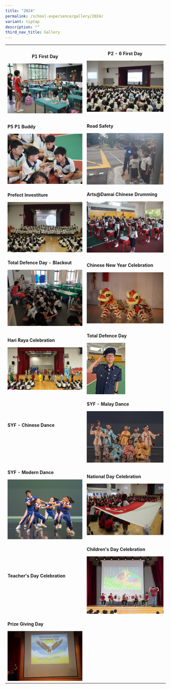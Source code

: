 ```yaml
---
title: "2024"
permalink: /school-experience/gallery/2024/
variant: tiptap
description: ""
third_nav_title: Gallery
---
```

<table style="minWidth: 50px">
<colgroup>
<col>
<col>
</colgroup>
<tbody>
<tr>
<th rowspan="1" colspan="1">
<p>P1 First Day</p><a class="isomer-image-wrapper" href="https://photos.app.goo.gl/bHczRq4g3FVqjRh59"><img style="width: 100%" height="auto" width="100%" alt="" src="/images/Gallery/2024/2024_01_02_P1_Firstday__27_.jpg"></a>
</th>
<th rowspan="1" colspan="1">
<p>P2 - 6 First Day</p><a class="isomer-image-wrapper" href="https://photos.app.goo.gl/7iWicijXvHd5a8Lq7"><img style="width: 100%" height="auto" width="100%" alt="" src="/images/Gallery/2024/2024_01_03___first_day__9_.jpg"></a>
<p></p>
</th>
</tr>
<tr>
<td rowspan="1" colspan="1">
<p><strong>P5 P1 Buddy</strong>
</p><a class="isomer-image-wrapper" href="https://photos.app.goo.gl/417o1usVayuxx6w66"><img style="width: 100%" height="auto" width="100%" alt="" src="/images/Gallery/2024/2024_01_05_buddy__7_.jpg"></a>
</td>
<td rowspan="1" colspan="1">
<p><strong>Road Safety</strong>
</p><a class="isomer-image-wrapper" href="https://photos.app.goo.gl/dYV2PrShTSumTM5R6"><img style="width: 100%" height="auto" width="100%" alt="" src="/images/Gallery/2024/2024_01_11_road_safety__11_.jpg"></a>
</td>
</tr>
<tr>
<td rowspan="1" colspan="1">
<p><strong>Prefect Investiture</strong>
</p><a class="isomer-image-wrapper" href="https://photos.app.goo.gl/Q9M6Dm8dpm1VkrqBA"><img style="width: 100%" height="auto" width="100%" alt="" src="/images/Gallery/2024/2024_02_05_prefectinv__36_.jpg"></a>
</td>
<td rowspan="1" colspan="1">
<p><strong>Arts@Damai Chinese Drumming</strong>
</p><a class="isomer-image-wrapper" href="https://photos.app.goo.gl/7kaAb4fhdzaiFE4y8"><img style="width: 100%" height="auto" width="100%" alt="" src="/images/Gallery/2024/2024_02_05_artdamai__76_.jpg"></a>
</td>
</tr>
<tr>
<td rowspan="1" colspan="1">
<p><strong>Total Defence Day - Blackout</strong>
</p><a class="isomer-image-wrapper" href="https://photos.app.goo.gl/QV4dESBM451fcHDm9"><img style="width: 100%" height="auto" width="100%" alt="" src="/images/Gallery/2024/2024_02_15_blackout__22_.jpg"></a>
</td>
<td rowspan="1" colspan="1">
<p><strong>Chinese New Year Celebration</strong>
</p><a class="isomer-image-wrapper" href="https://photos.app.goo.gl/X6Xx1SLvpDxazLYD8"><img style="width: 100%" height="auto" width="100%" alt="" src="/images/Gallery/2024/2024_02_09_cny_J__32_.jpg"></a>
</td>
</tr>
<tr>
<td rowspan="1" colspan="1">
<p><strong>Hari Raya Celebration</strong>
</p><a class="isomer-image-wrapper" href="https://photos.app.goo.gl/9a8Mv31R7LrQSRFD8"><img style="width: 100%" height="auto" width="100%" alt="" src="/images/Gallery/2024/2024_04_15_HariRaya__4_.jpg"></a>
</td>
<td rowspan="1" colspan="1">
<p><strong>Total Defence Day</strong>
</p><a class="isomer-image-wrapper" href="https://photos.app.goo.gl/4mqirEpXQJ7r11Bd8"><img style="width: 50%;" height="auto" width="100%" alt="" src="/images/Gallery/2024/2024_05_11_defenceday.jpg"></a>
</td>
</tr>
<tr>
<td rowspan="1" colspan="1">
<p><strong>SYF - Chinese Dance</strong>
</p><a class="isomer-image-wrapper" href="https://photos.app.goo.gl/iACMtTjKSjFPNiix8"><img style="width: 100%" height="auto" width="100%" alt="" src="/images/Gallery/2024/2024_04_05_SYF_Chinese_Dance__15_.jpg"></a>
<p></p>
</td>
<td rowspan="1" colspan="1">
<p><strong>SYF - Malay Dance</strong>
</p><a class="isomer-image-wrapper" href="https://photos.app.goo.gl/6UhqyZLvkze2kNEJA"><img style="width: 100%" height="auto" width="100%" alt="" src="/images/Gallery/2024/2024_04_22_SYF_Malay_Dance__27_.jpg"></a>
</td>
</tr>
<tr>
<td rowspan="1" colspan="1">
<p><strong>SYF - Modern Dance</strong>
</p><a class="isomer-image-wrapper" href="https://photos.app.goo.gl/kSuBvUJ9G8Czspw26"><img style="width: 100%" height="auto" width="100%" alt="" src="/images/Gallery/2024/2024_06_28_SYF_MOdern_Dance__22_.jpg"></a>
</td>
<td rowspan="1" colspan="1">
<p><strong>National Day Celebration</strong>
</p><a class="isomer-image-wrapper" href="https://photos.app.goo.gl/2oyzDgGth23QoP7w8"><img style="width: 100%" height="auto" width="100%" alt="" src="/images/Gallery/2024/2024_08_08_national_day_J__6_.jpg"></a>
</td>
</tr>
<tr>
<td rowspan="1" colspan="1">
<p><strong>Teacher's Day Celebration</strong>
</p><a class="isomer-image-wrapper" href="https://photos.app.goo.gl/PNZpyxXTLenMF16b6"><img style="width: 100%" height="auto" width="100%" alt="" src="/images/Gallery/2024/2024_08_29_teacherday__1_.jpg"></a>
</td>
<td rowspan="1" colspan="1">
<p><strong>Children's Day Celebration</strong>
</p><a class="isomer-image-wrapper" href="https://photos.app.goo.gl/YcBpedFKbpE5FDnG9"><img style="width: 100%" height="auto" width="100%" alt="" src="/images/Gallery/2024/2024_10_03_childrenday_assembly__5_.jpg"></a>
</td>
</tr>
<tr>
<td rowspan="1" colspan="1">
<p><strong>Prize Giving Day</strong>
</p><a class="isomer-image-wrapper" href="https://photos.app.goo.gl/mognwRCr2DkQnm3j9"><img style="width: 100%" height="auto" width="100%" alt="" src="/images/Gallery/2024/2024_11_15_PGD_W__1_.jpg"></a>
</td>
<td rowspan="1" colspan="1">
<p></p>
</td>
</tr>
</tbody>
</table>
<p></p>